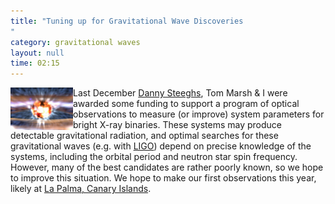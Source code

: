 ```yaml
---
title: "Tuning up for Gravitational Wave Discoveries
"
category: gravitational waves
layout: null
time: 02:15
---
```

<!-- header generated from blosxom format post; make_header.pl 23.1.2022 -->
<p>
  <!-- Thursday, February 18, 2010 12:15 PM-->
      <img src="images/Jimmy Neutron Star.jpg" width="100" align="left">Last December <a href="http://www2.warwick.ac.uk/fac/sci/physics/research/astro/people/steeghs">Danny Steeghs</a>, Tom Marsh & I were awarded some funding to support a program of optical observations to measure (or improve) system parameters for bright X-ray binaries. These systems may produce detectable gravitational radiation, and optimal searches for these gravitational waves (e.g. with <a href="http://www.ligo.caltech.edu">LIGO</a>) depend on precise knowledge of the systems, including the orbital period and neutron star spin frequency. However, many of the best candidates are rather poorly known, so we hope to improve this situation. We hope to make our first observations this year, likely at <a href="http://www.iac.es/eno.php?op1=2&lang=en">La Palma, Canary Islands</a>.
